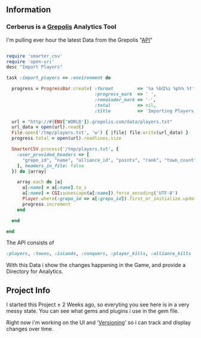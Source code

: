 ## Information

### Cerberus is a [Grepolis](http://www.grepolis.com) Analytics Tool

I'm pulling ever hour the latest Data from the Grepolis "[API](http://wiki.de.grepolis.com/wiki/Weltdaten)"

```ruby

require 'smarter_csv'
require 'open-uri'
desc "Import Players"

task :import_players => :environment do

  progress = ProgressBar.create( :format         => '%a %bᗧ%i %p%% %t',
                                 :progress_mark  => ' ',
                                 :remainder_mark => '･',
                                 :total          => nil,
                                 :title          => 'Importing Players')

  url = "http://#{ENV['WORLD']}.grepolis.com/data/players.txt"
  url_data = open(url).read()
  File.open('/tmp/players.txt', 'w') { |file| file.write(url_data) }
  progress.total = open(url).readlines.size

  SmarterCSV.process('/tmp/players.txt', {
    :user_provided_headers => [
      "grepo_id", "name", "alliance_id", "points", "rank", "town_count"
    ], headers_in_file: false
  }) do |array|

    array.each do |a|
      a[:name] = a[:name].to_s
      a[:name] = CGI::unescape(a[:name]).force_encoding('UTF-8')
      Player.where(:grepo_id => a[:grepo_id]).first_or_initialize.update_attributes(a)
      progress.increment
    end

  end

end


```

The API consists of 

```ruby
:players, :towns, :islands, :conquers, :player_kills, :alliance_kills
```

With this Data i show the changes happening in the Game, and provide a Directory for Analytics.

## Project Info

I started this Project ± 2 Weeks ago, so everyting you see here is in a very messy state. You can see what gems and plugins i use in the gem file.

Right now i'm working on the UI and '[Versioning](https://github.com/airblade/paper_trail)' so i can track and display changes over time.
